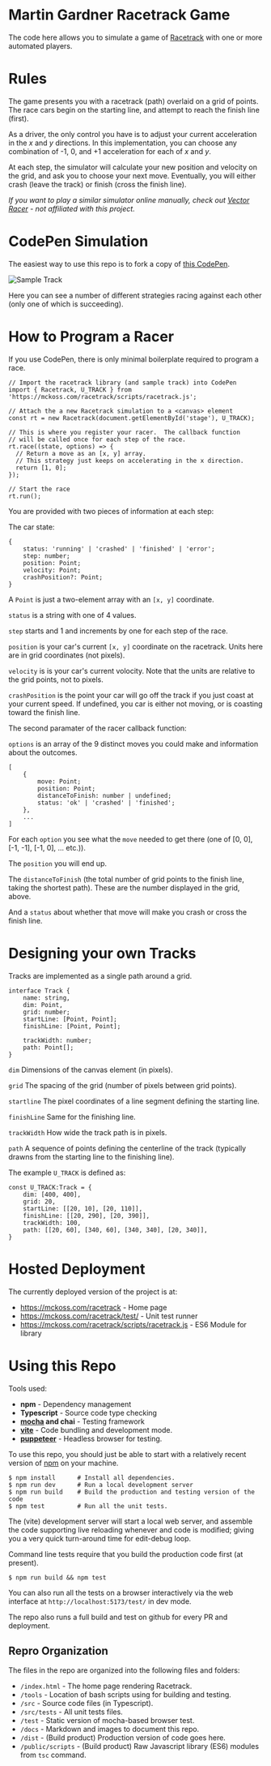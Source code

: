# Martin Gardner Racetrack Game

The code here allows you to simulate a game of
[Racetrack](https://en.wikipedia.org/wiki/Racetrack_(game)) with one or more
automated players.

# Rules

The game presents you with a racetrack (path) overlaid on a grid of points. The
race cars begin on the starting line, and attempt to reach the finish line
(first).

As a driver, the only control you have is to adjust your current acceleration in
the *x* and *y* directions.  In this implementation, you can choose any
combination of -1, 0, and +1 acceleration for each of *x* and *y*.

At each step, the simulator will calculate your new position and
velocity on the grid, and ask you to choose your next move.  Eventually, you
will either crash (leave the track) or finish (cross the finish line).

*If you want to play a similar simulator online manually, check out [Vector
Racer](http://www.harmmade.com/vectorracer/) - not affiliated with this
project.*

# CodePen Simulation

The easiest way to use this repo is to fork a copy of [this
CodePen](https://codepen.io/mckoss/pen/RwYVmGO).

![Sample Track](docs/sample-track.png)

Here you can see a number of different strategies racing against each other
(only one of which is succeeding).

# How to Program a Racer

If you use CodePen, there is only minimal boilerplate required to program a race.

```
// Import the racetrack library (and sample track) into CodePen
import { Racetrack, U_TRACK } from 'https://mckoss.com/racetrack/scripts/racetrack.js';

// Attach the a new Racetrack simulation to a <canvas> element
const rt = new Racetrack(document.getElementById('stage'), U_TRACK);

// This is where you register your racer.  The callback function
// will be called once for each step of the race.
rt.race((state, options) => {
  // Return a move as an [x, y] array.
  // This strategy just keeps on accelerating in the x direction.
  return [1, 0];
});

// Start the race
rt.run();
```

You are provided with two pieces of information at each step:

The car state:

```
{
    status: 'running' | 'crashed' | 'finished' | 'error';
    step: number;
    position: Point;
    velocity: Point;
    crashPosition?: Point;
}
```
A ```Point``` is just a two-element array with an ```[x, y]``` coordinate.

```status``` is a string with one of 4 values.

```step``` starts and 1 and increments by one for each step of the race.

```position``` is your car's current ```[x, y]``` coordinate on the racetrack.
Units here are in grid coordinates (not pixels).

```velocity``` is is your car's current volocity.  Note that the units are
relative to the grid points, not to pixels.

```crashPosition``` is the point your car will go off the track if you
just coast at your current speed.  If undefined, you car is either not
moving, or is coasting toward the finish line.

The second paramater of the racer callback function:

```options``` is an array of the 9 distinct moves you could make and information
about the outcomes.

```
[
    {
        move: Point;
        position: Point;
        distanceToFinish: number | undefined;
        status: 'ok' | 'crashed' | 'finished';
    },
    ...
]
```

For each ```option``` you see what the ```move``` needed to get there (one of
[0, 0], [-1, -1], [-1, 0], ... etc.)).

The ```position``` you will end up.

The ```distanceToFinish``` (the total number of grid points to the finish line,
taking the shortest path).  These are the number displayed in the grid, above.

And a ```status``` about whether that move will make you crash or cross the
finish line.

# Designing your own Tracks

Tracks are implemented as a single path around a grid.

```
interface Track {
    name: string,
    dim: Point,
    grid: number;
    startLine: [Point, Point];
    finishLine: [Point, Point];

    trackWidth: number;
    path: Point[];
}
```

```dim``` Dimensions of the canvas element (in pixels).

```grid``` The spacing of the grid (number of pixels between grid points).

```startline``` The pixel coordinates of a line segment defining the starting
line.

```finishLine``` Same for the finishing line.

```trackWidth``` How wide the track path is in pixels.

```path``` A sequence of points defining the centerline of the track (typically
drawns from the starting line to the finishing line).

The example ```U_TRACK``` is defined as:

```
const U_TRACK:Track = {
    dim: [400, 400],
    grid: 20,
    startLine: [[20, 10], [20, 110]],
    finishLine: [[20, 290], [20, 390]],
    trackWidth: 100,
    path: [[20, 60], [340, 60], [340, 340], [20, 340]],
}
```

# Hosted Deployment

The currently deployed version of the project is at:

- https://mckoss.com/racetrack - Home page
- https://mckoss.com/racetrack/test/ - Unit test runner
- https://mckoss.com/racetrack/scripts/racetrack.js - ES6 Module for library

# Using this Repo

Tools used:

- **npm** - Dependency management
- **Typescript** - Source code type checking
- **[mocha](https://mochajs.org/) and chai** - Testing framework
- **[vite](https://vitejs.dev/)** - Code bundling and development mode.
- **[puppeteer](https://pptr.dev/)** - Headless browser for testing.

To use this repo, you should just be able to start with a relatively recent
version of
[npm](https://docs.npmjs.com/downloading-and-installing-node-js-and-npm) on
your machine.

```
$ npm install      # Install all dependencies.
$ npm run dev      # Run a local development server
$ npm run build    # Build the production and testing version of the code
$ npm test         # Run all the unit tests.
```

The (vite) development server will start a local web server, and assemble the
code supporting live reloading whenever and code is modified; giving you a very
quick turn-around time for edit-debug loop.

Command line tests require that you build the production code first (at present).

```
$ npm run build && npm test
```

You can also run all the tests on a browser interactively via the web interface
at ```http://localhost:5173/test/``` in dev mode.

The repo also runs a full build and test on github for every PR and deployment.

## Repro Organization

The files in the repo are organized into the following files and folders:

- ```/index.html``` - The home page rendering Racetrack.
- ```/tools``` - Location of bash scripts using for building and testing.
- ```/src``` - Source code files (in Typescript).
- ```/src/tests``` - All unit tests files.
- ```/test``` - Static version of mocha-based browser test.
- ```/docs``` - Markdown and images to document this repo.
- ```/dist``` - (Build product) Production version of code goes here.
- ```/public/scripts``` - (Build product) Raw Javascript library (ES6) modules from
  ```tsc``` command.
